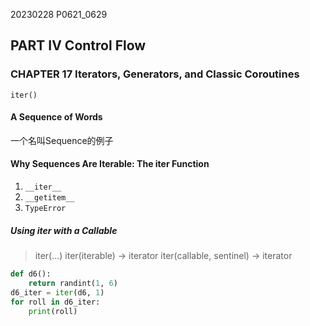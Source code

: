 20230228    P0621_0629
## PART IV Control Flow
### CHAPTER 17 Iterators, Generators, and Classic Coroutines
`iter()`

#### A Sequence of Words
一个名叫Sequence的例子

#### Why Sequences Are Iterable: The iter Function
1. `__iter__`
2. `__getitem__`
3. `TypeError`

##### Using iter with a Callable
> iter(...)
    iter(iterable) -> iterator
    iter(callable, sentinel) -> iterator
```python
def d6():
    return randint(1, 6)
d6_iter = iter(d6, 1)
for roll in d6_iter:
    print(roll)
```
